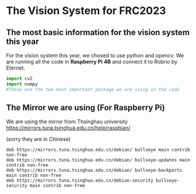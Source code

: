 # The Vision System for FRC2023
## The most basic information for the vision system this year
For the vision system this year, we chosed to use python and opencv. We are running all the code in **Raspberry Pi 4B** and connect it to Robrio by Eternet.
```python
import cv2
import numpy
#These are the two most important package we are using in the code
```
## The Mirror we are using (For Raspberry Pi)
We are using the mirror from Thsinghau university
<https://mirrors.tuna.tsinghua.edu.cn/help/raspbian/> 

(sorry they are in Chinese)
```
deb https://mirrors.tuna.tsinghua.edu.cn/debian/ bullseye main contrib non-free
deb https://mirrors.tuna.tsinghua.edu.cn/debian/ bullseye-updates main contrib non-free
deb https://mirrors.tuna.tsinghua.edu.cn/debian/ bullseye-backports main contrib non-free
deb https://mirrors.tuna.tsinghua.edu.cn/debian-security bullseye-security main contrib non-free
``` 
